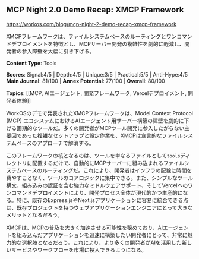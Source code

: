 ## MCP Night 2.0 Demo Recap: XMCP Framework

https://workos.com/blog/mcp-night-2-demo-recap-xmcp-framework

XMCPフレームワークは、ファイルシステムベースのルーティングとワンコマンドデプロイメントを特徴とし、MCPサーバー開発の複雑性を劇的に軽減し、開発者の参入障壁を大幅に引き下げる。

**Content Type**: Tools

**Scores**: Signal:4/5 | Depth:4/5 | Unique:3/5 | Practical:5/5 | Anti-Hype:4/5
**Main Journal**: 81/100 | **Annex Potential**: 77/100 | **Overall**: 80/100

**Topics**: [[MCP, AIエージェント, 開発フレームワーク, Vercelデプロイメント, 開発者体験]]

WorkOSのデモで発表されたXMCPフレームワークは、Model Context Protocol (MCP) エコシステムにおけるAIエージェント用サーバー構築の障壁を劇的に下げる画期的なツールだ。多くの開発者がMCPツール開発に参入したがらない主要因であった複雑なセットアップと設定作業を、XMCPは宣言的なファイルシステムベースのアプローチで解消する。

このフレームワークの核となるのは、ツールを単なるファイルとして`tools`ディレクトリに配置するだけで、自動的にMCPサーバーに組み込まれるファイルシステムベースのルーティングだ。これにより、開発者はインフラの配線に時間を費やすことなく、ツールのコアロジックに集中できる。また、シンプルなツール構文、組み込みの認証を含む強力なミドルウェアサポート、そしてVercelへのワンコマンドデプロイメントにより、開発プロセス全体が現代的かつ生産的になる。特に、既存のExpress.jsやNext.jsアプリケーションに容易に統合できる点は、既存プロジェクトを持つウェブアプリケーションエンジニアにとって大きなメリットとなるだろう。

XMCPは、MCPの普及を大きく加速させる可能性を秘めており、AIエージェントを組み込んだアプリケーションを迅速に構築したい開発者にとって、非常に魅力的な選択肢となるだろう。これにより、より多くの開発者がAIを活用した新しいサービスやワークフローを市場に投入できるようになる。